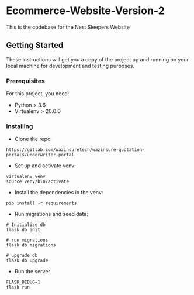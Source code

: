 # Ecommerce-Website-Version-2
This is the codebase for the Nest Sleepers Website

## Getting Started
These instructions will get you a copy of the project up and running on your local machine for development and testing purposes. 

### Prerequisites
For this project, you need:
* Python > 3.6
* Virtualenv > 20.0.0


### Installing
* Clone the repo:
```
https://gitlab.com/wazinsuretech/wazinsure-quotation-portals/underwriter-portal
```

* Set up and activate venv:
```
virtualenv venv
source venv/bin/activate
```

* Install the dependencies in the venv:
```
pip install -r requirements
```

* Run migrations and seed data:
```
# Initialize db
flask db init

# run migrations
flask db migrations

# upgrade db
flask db upgrade
```

* Run the server
```
FLASK_DEBUG=1 
flask run
```


